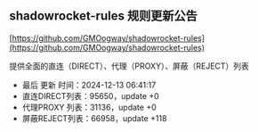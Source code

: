 ## shadowrocket-rules 规则更新公告

[https://github.com/GMOogway/shadowrocket-rules](https://github.com/GMOogway/shadowrocket-rules)

提供全面的直连（DIRECT）、代理（PROXY）、屏蔽（REJECT）列表
- 最后 更新 时间：2024-12-13 06:41:17
- 直连DIRECT列表：95650，update +0
- 代理PROXY 列表：31136，update +0
- 屏蔽REJECT列表：66958，update +118